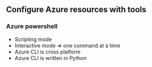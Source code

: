 ## Configure Azure resources with tools

### Azure powershell

- Scripting mode
- Interactive mode => one command at a time
- Azure CLI is cross platform
- Azure CLI is written in Python


